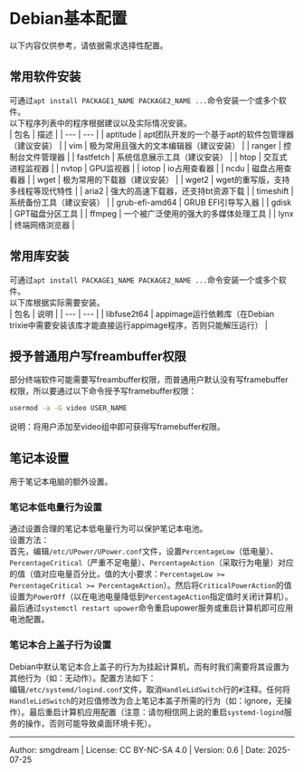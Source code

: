 # Debian基本配置
以下内容仅供参考，请依据需求选择性配置。  

## 常用软件安装
可通过`apt install PACKAGE1_NAME PACKAGE2_NAME ...`命令安装一个或多个软件。  
以下程序列表中的程序根据建议以及实际情况安装。  
| 包名 | 描述 |
| --- | --- |
| aptitude | apt团队开发的一个基于apt的软件包管理器（建议安装） |
| vim | 极为常用且强大的文本编辑器（建议安装） |
| ranger | 控制台文件管理器 |
| fastfetch | 系统信息展示工具（建议安装） |
| htop | 交互式进程监视器 |
| nvtop | GPU监视器 |
| iotop | io占用查看器 |
| ncdu | 磁盘占用查看器 |
| wget | 极为常用的下载器（建议安装） |
| wget2 | wget的重写版，支持多线程等现代特性 |
| aria2 | 强大的高速下载器，还支持bt资源下载 |
| timeshift | 系统备份工具（建议安装） |
| grub-efi-amd64 | GRUB EFI引导写入器 |
| gdisk | GPT磁盘分区工具 |
| ffmpeg | 一个被广泛使用的强大的多媒体处理工具 |
| lynx | 终端网络浏览器 |

## 常用库安装
可通过`apt install PACKAGE1_NAME PACKAGE2_NAME ...`命令安装一个或多个软件。  
以下库根据实际需要安装。  
| 包名 | 说明 |
| --- | --- |
| libfuse2t64 | appimage运行依赖库（在Debian trixie中需要安装该库才能直接运行appimage程序，否则只能解压运行） |

## 授予普通用户写freambuffer权限
部分终端软件可能需要写freambuffer权限，而普通用户默认没有写framebuffer权限，所以要通过以下命令授予写framebuffer权限：  
```sh
usermod -a -G video USER_NAME
```
说明：将用户添加至video组中即可获得写framebuffer权限。  

## 笔记本设置
用于笔记本电脑的额外设置。  

### 笔记本低电量行为设置
通过设置合理的笔记本低电量行为可以保护笔记本电池。  
设置方法：  
首先，编辑`/etc/UPower/UPower.conf`文件，设置`PercentageLow`（低电量）、`PercentageCritical`（严重不足电量）、`PercentageAction`（采取行为电量）对应的值（值对应电量百分比，值的大小要求：`PercentageLow >= PercentageCritical >= PercentageAction`）。然后将`CriticalPowerAction`的值设置为`PowerOff`（以在电池电量降低到`PercentageAction`指定值时关闭计算机）。最后通过`systemctl restart upower`命令重启upower服务或重启计算机即可应用电池配置。  

### 笔记本合上盖子行为设置
Debian中默认笔记本合上盖子的行为为挂起计算机，而有时我们需要将其设置为其他行为（如：无动作）。配置方法如下：  
编辑`/etc/systemd/logind.conf`文件，取消`HandleLidSwitch`行的`#`注释。任何将`HandleLidSwitch`的对应值修改为合上笔记本盖子所需的行为（如：ignore，无操作）。最后重启计算机应用配置（注意：请勿相信网上说的重启`systemd-logind`服务的操作，否则可能导致桌面环境卡死）。  

---
Author: smgdream | License: CC BY-NC-SA 4.0 | Version: 0.6 | Date: 2025-07-25
